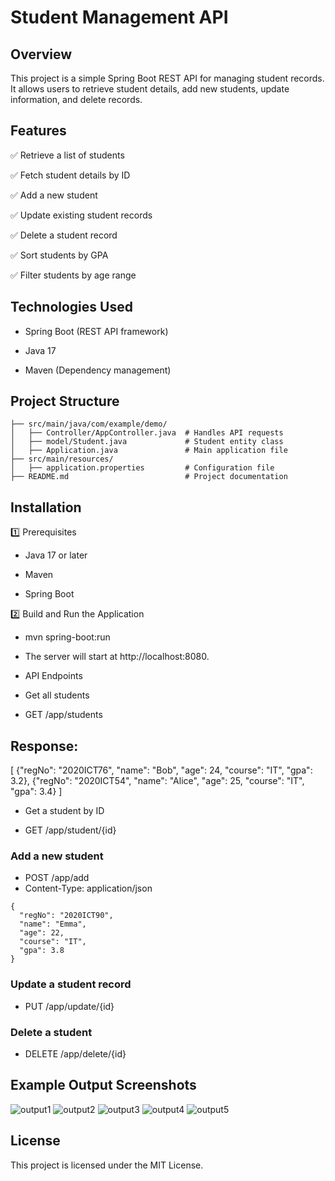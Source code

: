 # Student Management API

  

## Overview

This project is a simple Spring Boot REST API for managing student records. It allows users to retrieve student details, add new students, update information, and delete records.

## Features

✅ Retrieve a list of students

✅ Fetch student details by ID

✅ Add a new student

✅ Update existing student records

✅ Delete a student record

✅ Sort students by GPA

✅ Filter students by age range

## Technologies Used

- Spring Boot (REST API framework)

- Java 17

- Maven (Dependency management)

## Project Structure
````
├── src/main/java/com/example/demo/
│   ├── Controller/AppController.java  # Handles API requests
│   ├── model/Student.java             # Student entity class
│   ├── Application.java               # Main application file
├── src/main/resources/
│   ├── application.properties         # Configuration file
├── README.md                          # Project documentation
````
## Installation

1️⃣ Prerequisites

- Java 17 or later

- Maven

- Spring Boot

2️⃣ Build and Run the Application

- mvn spring-boot:run

- The server will start at http://localhost:8080.

- API Endpoints

- Get all students

- GET /app/students

## Response:

[
  {"regNo": "2020ICT76", "name": "Bob", "age": 24, "course": "IT", "gpa": 3.2},
  {"regNo": "2020ICT54", "name": "Alice", "age": 25, "course": "IT", "gpa": 3.4}
]

- Get a student by ID

- GET /app/student/{id}

### Add a new student

- POST /app/add
- Content-Type: application/json
````
{
  "regNo": "2020ICT90",
  "name": "Emma",
  "age": 22,
  "course": "IT",
  "gpa": 3.8
}

````

### Update a student record

- PUT /app/update/{id}

### Delete a student

- DELETE /app/delete/{id}

## Example Output Screenshots

![output1](output1.png)
![output2](output2.png)
![output3](output3.png)
![output4](output4.png)
![output5](output5.png)





## License

This project is licensed under the MIT License.
